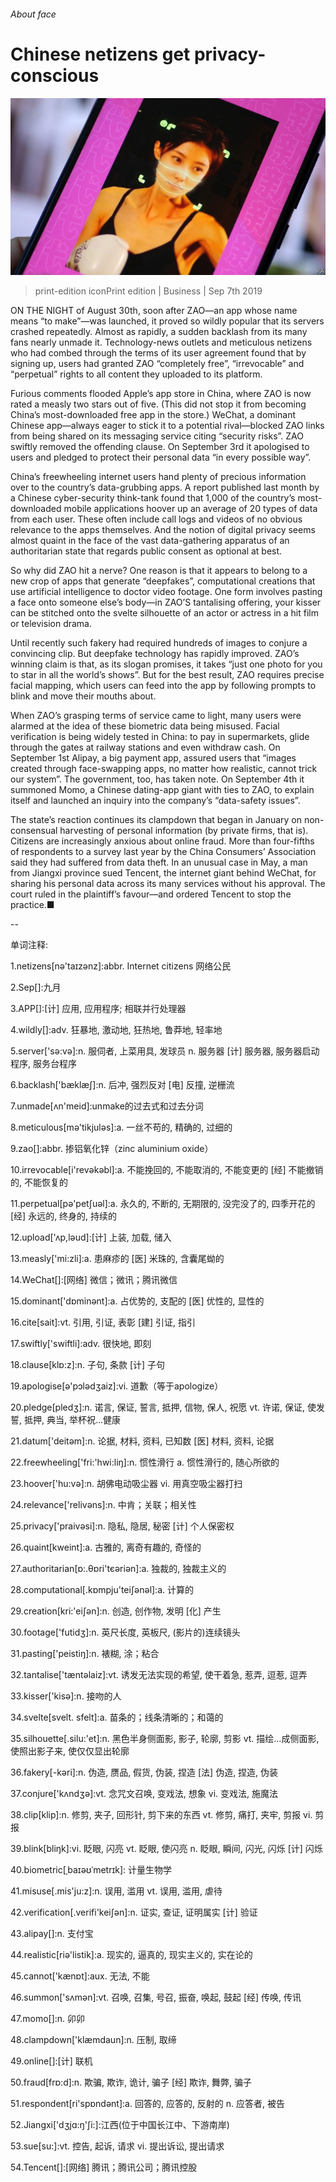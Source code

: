 ###### About face

# Chinese netizens get privacy-conscious 

![image](images/20190907_wbp503_0.jpg) 

> print-edition iconPrint edition | Business | Sep 7th 2019 

ON THE NIGHT of August 30th, soon after ZAO—an app whose name means “to make”—was launched, it proved so wildly popular that its servers crashed repeatedly. Almost as rapidly, a sudden backlash from its many fans nearly unmade it. Technology-news outlets and meticulous netizens who had combed through the terms of its user agreement found that by signing up, users had granted ZAO “completely free”, “irrevocable” and “perpetual” rights to all content they uploaded to its platform. 

Furious comments flooded Apple’s app store in China, where ZAO is now rated a measly two stars out of five. (This did not stop it from becoming China’s most-downloaded free app in the store.) WeChat, a dominant Chinese app—always eager to stick it to a potential rival—blocked ZAO links from being shared on its messaging service citing “security risks”. ZAO swiftly removed the offending clause. On September 3rd it apologised to users and pledged to protect their personal data “in every possible way”. 

China’s freewheeling internet users hand plenty of precious information over to the country’s data-grubbing apps. A report published last month by a Chinese cyber-security think-tank found that 1,000 of the country’s most-downloaded mobile applications hoover up an average of 20 types of data from each user. These often include call logs and videos of no obvious relevance to the apps themselves. And the notion of digital privacy seems almost quaint in the face of the vast data-gathering apparatus of an authoritarian state that regards public consent as optional at best. 

So why did ZAO hit a nerve? One reason is that it appears to belong to a new crop of apps that generate “deepfakes”, computational creations that use artificial intelligence to doctor video footage. One form involves pasting a face onto someone else’s body—in ZAO’S tantalising offering, your kisser can be stitched onto the svelte silhouette of an actor or actress in a hit film or television drama. 

Until recently such fakery had required hundreds of images to conjure a convincing clip. But deepfake technology has rapidly improved. ZAO’s winning claim is that, as its slogan promises, it takes “just one photo for you to star in all the world’s shows”. But for the best result, ZAO requires precise facial mapping, which users can feed into the app by following prompts to blink and move their mouths about. 

When ZAO’s grasping terms of service came to light, many users were alarmed at the idea of these biometric data being misused. Facial verification is being widely tested in China: to pay in supermarkets, glide through the gates at railway stations and even withdraw cash. On September 1st Alipay, a big payment app, assured users that “images created through face-swapping apps, no matter how realistic, cannot trick our system”. The government, too, has taken note. On September 4th it summoned Momo, a Chinese dating-app giant with ties to ZAO, to explain itself and launched an inquiry into the company’s “data-safety issues”. 

The state’s reaction continues its clampdown that began in January on non-consensual harvesting of personal information (by private firms, that is). Citizens are increasingly anxious about online fraud. More than four-fifths of respondents to a survey last year by the China Consumers’ Association said they had suffered from data theft. In an unusual case in May, a man from Jiangxi province sued Tencent, the internet giant behind WeChat, for sharing his personal data across its many services without his approval. The court ruled in the plaintiff’s favour—and ordered Tencent to stop the practice.■ 

-- 

 单词注释:

1.netizens[nə'taɪzənz]:abbr. Internet citizens 网络公民 

2.Sep[]:九月 

3.APP[]:[计] 应用, 应用程序; 相联并行处理器 

4.wildly[]:adv. 狂暴地, 激动地, 狂热地, 鲁莽地, 轻率地 

5.server['sә:vә]:n. 服伺者, 上菜用具, 发球员 n. 服务器 [计] 服务器, 服务器启动程序, 服务台程序 

6.backlash['bæklæʃ]:n. 后冲, 强烈反对 [电] 反撞, 逆栅流 

7.unmade[ʌn'meid]:unmake的过去式和过去分词 

8.meticulous[mә'tikjulәs]:a. 一丝不苟的, 精确的, 过细的 

9.zao[]:abbr. 掺铝氧化锌（zinc aluminium oxide） 

10.irrevocable[i'revәkәbl]:a. 不能挽回的, 不能取消的, 不能变更的 [经] 不能撤销的, 不能恢复的 

11.perpetual[pә'petʃuәl]:a. 永久的, 不断的, 无期限的, 没完没了的, 四季开花的 [经] 永远的, 终身的, 持续的 

12.upload['ʌp,lәud]:[计] 上装, 加载, 储入 

13.measly['mi:zli]:a. 患麻疹的 [医] 米珠的, 含囊尾蚴的 

14.WeChat[]:[网络] 微信；微讯；腾讯微信 

15.dominant['dɒminәnt]:a. 占优势的, 支配的 [医] 优性的, 显性的 

16.cite[sait]:vt. 引用, 引证, 表彰 [建] 引证, 指引 

17.swiftly['swiftli]:adv. 很快地, 即刻 

18.clause[klɒ:z]:n. 子句, 条款 [计] 子句 

19.apologise[ә'pɔlәdʒaiz]:vi. 道歉（等于apologize） 

20.pledge[pledʒ]:n. 诺言, 保证, 誓言, 抵押, 信物, 保人, 祝愿 vt. 许诺, 保证, 使发誓, 抵押, 典当, 举杯祝...健康 

21.datum['deitәm]:n. 论据, 材料, 资料, 已知数 [医] 材料, 资料, 论据 

22.freewheeling['fri:'hwi:liŋ]:n. 惯性滑行 a. 惯性滑行的, 随心所欲的 

23.hoover['hu:vә]:n. 胡佛电动吸尘器 vi. 用真空吸尘器打扫 

24.relevance['relivәns]:n. 中肯；关联；相关性 

25.privacy['praivәsi]:n. 隐私, 隐居, 秘密 [计] 个人保密权 

26.quaint[kweint]:a. 古雅的, 离奇有趣的, 奇怪的 

27.authoritarian[ɒ:.θɒri'tєәriәn]:a. 独裁的, 独裁主义的 

28.computational[.kɒmpju'teiʃәnәl]:a. 计算的 

29.creation[kri:'eiʃәn]:n. 创造, 创作物, 发明 [化] 产生 

30.footage['futidʒ]:n. 英尺长度, 英板尺, (影片的)连续镜头 

31.pasting['peistiŋ]:n. 裱糊, 涂；粘合 

32.tantalise['tæntәlaiz]:vt. 诱发无法实现的希望, 使干着急, 惹弄, 逗惹, 逗弄 

33.kisser['kisә]:n. 接吻的人 

34.svelte[svelt. sfelt]:a. 苗条的；线条清晰的；和蔼的 

35.silhouette[.silu:'et]:n. 黑色半身侧面影, 影子, 轮廓, 剪影 vt. 描绘...成侧面影, 使照出影子来, 使仅仅显出轮廓 

36.fakery[-kәri]:n. 伪造, 赝品, 假货, 伪装, 捏造 [法] 伪造, 捏造, 伪装 

37.conjure['kʌndʒә]:vt. 念咒文召唤, 变戏法, 想象 vi. 变戏法, 施魔法 

38.clip[klip]:n. 修剪, 夹子, 回形针, 剪下来的东西 vt. 修剪, 痛打, 夹牢, 剪报 vi. 剪报 

39.blink[bliŋk]:vi. 眨眼, 闪亮 vt. 眨眼, 使闪亮 n. 眨眼, 瞬间, 闪光, 闪烁 [计] 闪烁 

40.biometric[ˌbaɪəʊˈmetrɪk]: 计量生物学 

41.misuse[.mis'ju:z]:n. 误用, 滥用 vt. 误用, 滥用, 虐待 

42.verification[.verifi'keiʃәn]:n. 证实, 查证, 证明属实 [计] 验证 

43.alipay[]:n. 支付宝 

44.realistic[riә'listik]:a. 现实的, 逼真的, 现实主义的, 实在论的 

45.cannot['kænɒt]:aux. 无法, 不能 

46.summon['sʌmәn]:vt. 召唤, 召集, 号召, 振奋, 唤起, 鼓起 [经] 传唤, 传讯 

47.momo[]:n. 卯卯 

48.clampdown['klæmdaun]:n. 压制, 取缔 

49.online[]:[计] 联机 

50.fraud[frɒ:d]:n. 欺骗, 欺诈, 诡计, 骗子 [经] 欺诈, 舞弊, 骗子 

51.respondent[ri'spɒndәnt]:a. 回答的, 应答的, 反射的 n. 应答者, 被告 

52.Jiangxi['dʒjɑ:ŋ'ʃi:]:江西(位于中国长江中、下游南岸) 

53.sue[su:]:vt. 控告, 起诉, 请求 vi. 提出诉讼, 提出请求 

54.Tencent[]:[网络] 腾讯；腾讯公司；腾讯控股 

